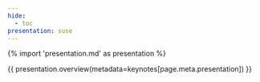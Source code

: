 ```yaml
---
hide:
  - toc
presentation: suse
---
```


{% import 'presentation.md' as presentation %}

{{ presentation.overview(metadata=keynotes[page.meta.presentation]) }}

